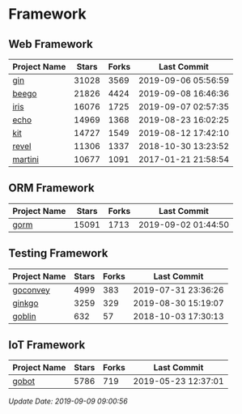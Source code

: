 # Framework

## Web Framework

| Project Name | Stars | Forks | Last Commit |
| ------------ | ----- | ----- | ----------- |
| [gin](https://github.com/gin-gonic/gin) | 31028 | 3569 | 2019-09-06 05:56:59 |
| [beego](https://github.com/astaxie/beego) | 21826 | 4424 | 2019-09-08 16:46:36 |
| [iris](https://github.com/kataras/iris) | 16076 | 1725 | 2019-09-07 02:57:35 |
| [echo](https://github.com/labstack/echo) | 14969 | 1368 | 2019-08-23 16:02:25 |
| [kit](https://github.com/go-kit/kit) | 14727 | 1549 | 2019-08-12 17:42:10 |
| [revel](https://github.com/revel/revel) | 11306 | 1337 | 2018-10-30 13:23:52 |
| [martini](https://github.com/go-martini/martini) | 10677 | 1091 | 2017-01-21 21:58:54 |

## ORM Framework

| Project Name | Stars | Forks | Last Commit |
| ------------ | ----- | ----- | ----------- |
| [gorm](https://github.com/jinzhu/gorm) | 15091 | 1713 | 2019-09-02 01:44:50 |

## Testing Framework

| Project Name | Stars | Forks | Last Commit |
| ------------ | ----- | ----- | ----------- |
| [goconvey](https://github.com/smartystreets/goconvey) | 4999 | 383 | 2019-07-31 23:36:26 |
| [ginkgo](https://github.com/onsi/ginkgo) | 3259 | 329 | 2019-08-30 15:19:07 |
| [goblin](https://github.com/franela/goblin) | 632 | 57 | 2018-10-03 17:30:13 |

## IoT Framework

| Project Name | Stars | Forks | Last Commit |
| ------------ | ----- | ----- | ----------- |
| [gobot](https://github.com/hybridgroup/gobot) | 5786 | 719 | 2019-05-23 12:37:01 |

*Update Date: 2019-09-09 09:00:56*